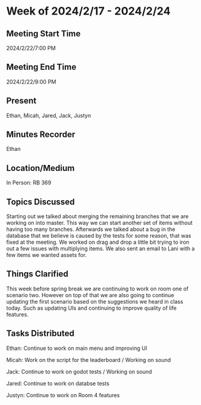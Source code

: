 # Week of 2024/2/17 - 2024/2/24

## Meeting Start Time
2024/2/22/7:00 PM

## Meeting End Time
2024/2/22/9:00 PM

## Present
Ethan, Micah, Jared, Jack, Justyn

## Minutes Recorder
Ethan

## Location/Medium
In Person: RB 369

## Topics Discussed
Starting out we talked about merging the remaining branches that we are working on into master. This way we can start another set of items without having too many
branches. Afterwards we talked about a bug in the database that we believe is caused by the tests for some reason, that was fixed at the meeting. We worked on drag 
and drop a little bit trying to iron out a few issues with multiplying items. We also sent an email to Lani with a few items we wanted assets for.

## Things Clarified
This week before spring break we are continuing to work on room one of scenario two. However on top of that we are also going to continue updating the first
scenario based on the suggestions we heard in class today. Such as updating UIs and continuing to improve quality of life features. 

## Tasks Distributed
Ethan: Continue to work on main menu and improving UI

Micah: Work on the script for the leaderboard / Working on sound

Jack: Continue to work on godot tests / Working on sound

Jared: Continue to work on databse tests

Justyn: Continue to work on Room 4 features
